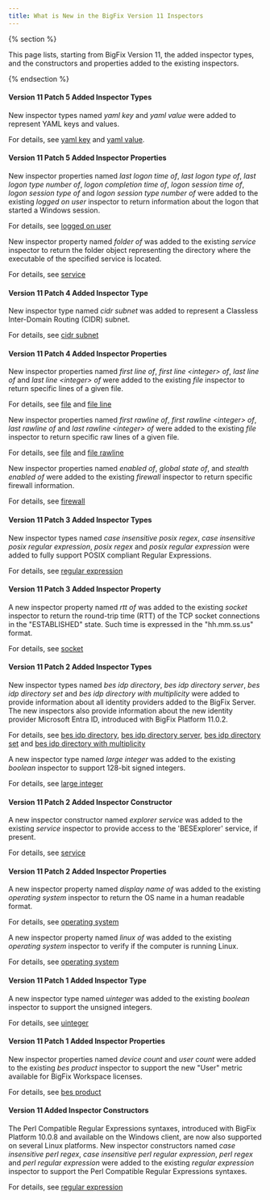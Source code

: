 ```yaml
---
title: What is New in the BigFix Version 11 Inspectors
---
```


{% section %}

This page lists, starting from BigFix Version 11, the added inspector types, and the constructors and properties added to the existing inspectors.

{% endsection %}

#### Version 11 Patch 5 Added Inspector Types

New inspector types named *yaml key* and *yaml value* were added to represent YAML keys and values.

For details, see [yaml key](https://developer.bigfix.com/relevance/reference/yaml-key.html) and [yaml value](https://developer.bigfix.com/relevance/reference/yaml-value.html).

#### Version 11 Patch 5 Added Inspector Properties

New inspector properties named *last logon time of*, *last logon type of*, *last logon type number of*, *logon completion time of*, *logon session time of*, *logon session type of* and *logon session type number of* were added to the existing *logged on user* inspector to return information about the logon that started a Windows session.

For details, see [logged on user](https://developer.bigfix.com/relevance/reference/logged-on-user.html)

New inspector property named *folder of* was added to the existing *service* inspector to return the folder object representing the directory where the executable of the specified service is located.

For details, see [service](https://developer.bigfix.com/relevance/reference/service.html)

#### Version 11 Patch 4 Added Inspector Type

New inspector type named *cidr subnet* was added to represent a Classless Inter-Domain Routing (CIDR) subnet.

For details, see [cidr subnet](https://developer.bigfix.com/relevance/reference/cidr-subnet.html)

#### Version 11 Patch 4 Added Inspector Properties

New inspector properties named *first line of*, *first line &lt;integer&gt; of*, *last line of* and *last line &lt;integer&gt; of* were added to the existing *file* inspector to return specific lines of a given file.

For details, see [file](https://developer.bigfix.com/relevance/reference/file.html) and [file line](https://developer.bigfix.com/relevance/reference/file-line.html)

New inspector properties named *first rawline of*, *first rawline &lt;integer&gt; of*, *last rawline of* and *last rawline &lt;integer&gt; of* were added to the existing *file* inspector to return specific raw lines of a given file.

For details, see [file](https://developer.bigfix.com/relevance/reference/file.html) and [file rawline](https://developer.bigfix.com/relevance/reference/file-rawline.html)

New inspector properties named *enabled of*, *global state of*, and *stealth enabled of* were added to the existing *firewall* inspector to return specific firewall information.

For details, see [firewall](https://developer.bigfix.com/relevance/reference/firewall.html)

#### Version 11 Patch 3 Added Inspector Types

New inspector types named *case insensitive posix regex*, *case insensitive posix regular expression*, *posix regex* and *posix regular expression* were added to fully support POSIX compliant Regular Expressions.

For details, see [regular expression](https://developer.bigfix.com/relevance/reference/regular-expression.html)

#### Version 11 Patch 3 Added Inspector Property

A new inspector property named *rtt of* was added to the existing *socket* inspector to return the round-trip time (RTT) of the TCP socket connections in the "ESTABLISHED" state. Such time is expressed in the "hh.mm.ss.us" format.

For details, see [socket](https://developer.bigfix.com/relevance/reference/socket.html)

#### Version 11 Patch 2 Added Inspector Types

New inspector types named *bes idp directory*, *bes idp directory server*, *bes idp directory set* and *bes idp directory with multiplicity* were added to provide information about all identity providers added to the BigFix Server. The new inspectors also provide information about the new identity provider Microsoft Entra ID, introduced with BigFix Platform 11.0.2.

For details, see [bes idp directory](https://developer.bigfix.com/relevance/reference/bes-idp-directory.html), [bes idp directory server](https://developer.bigfix.com/relevance/reference/bes-idp-directory-server.html), [bes idp directory set](https://developer.bigfix.com/relevance/reference/bes-idp-directory-set.html) and [bes idp directory with multiplicity](https://developer.bigfix.com/relevance/reference/bes-idp-directory-with-multiplicity.html)

A new inspector type named *large integer* was added to the existing *boolean* inspector to support 128-bit signed integers.

For details, see [large integer](https://developer.bigfix.com/relevance/reference/large-integer.html)

#### Version 11 Patch 2 Added Inspector Constructor

A new inspector constructor named *explorer service* was added to the existing *service* inspector to provide access to the 'BESExplorer' service, if present.

For details, see [service](https://developer.bigfix.com/relevance/reference/service.html)

#### Version 11 Patch 2 Added Inspector Properties

A new inspector property named *display name of* was added to the existing *operating system* inspector to return the OS name in a human readable format.

For details, see [operating system](https://developer.bigfix.com/relevance/reference/operating-system.html)

A new inspector property named *linux of* was added to the existing *operating system* inspector to verify if the computer is running Linux.

For details, see [operating system](https://developer.bigfix.com/relevance/reference/operating-system.html)

#### Version 11 Patch 1 Added Inspector Type

A new inspector type named *uinteger* was added to the existing *boolean* inspector to support the unsigned integers.

For details, see [uinteger](https://developer.bigfix.com/relevance/reference/uinteger.html)

#### Version 11 Patch 1 Added Inspector Properties

New inspector properties named *device count* and *user count* were added to the existing *bes product* inspector to support the new "User" metric available for BigFix Workspace licenses.

For details, see [bes product](https://developer.bigfix.com/relevance/reference/bes-product.html)

#### Version 11 Added Inspector Constructors

The Perl Compatible Regular Expressions syntaxes, introduced with BigFix Platform 10.0.8 and available on the Windows client, are now also supported on several Linux platforms.
New inspector constructors named *case insensitive perl regex*, *case insensitive perl regular expression*, *perl regex* and *perl regular expression* were added to the existing *regular expression* inspector to support the Perl Compatible Regular Expressions syntaxes.

For details, see [regular expression](https://developer.bigfix.com/relevance/reference/regular-expression.html)
